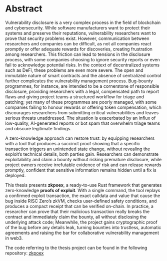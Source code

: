 # Abstract
Vulnerability disclosure is a very complex process in the field of blockchain and cybersecurity. While software manufacturers want to protect their systems and preserve their reputations, vulnerability researchers want to prove that security problems exist. However, communication between researchers and companies can be difficult, as not all companies react promptly or offer adequate rewards for discoveries, creating frustration among researchers. This friction can lead to tensions in the disclosure process, with some companies choosing to ignore security reports or even fail to acknowledge potential risks.
In the context of decentralized systems such as DeFi, these problems are even more severe. The open and immutable nature of smart contracts and the absence of centralized control further complicates the vulnerability management process. Bug-bounty programmes, for instance, are intended to be a cornerstone of responsible disclosure, providing researchers with a legal, compensated path to report flaws and giving project teams a structured workflow for triage and patching; yet many of these programmes are poorly managed, with some companies failing to honour rewards or offering token compensation, which discourages researchers from submitting critical vulnerabilities and leaves serious threats unaddressed. The situation is exacerbated by an influx of low-quality, AI-generated reports or bot spam that overwhelm triage teams and obscure legitimate findings.

A zero-knowledge approach can restore trust: by equipping researchers with a tool that produces a succinct proof showing that a specific transaction triggers an unintended state change, without revealing the exploit’s technical details, both parties gain. Researchers can demonstrate exploitability and claim a bounty without risking premature disclosure, while project owners receive irrefutable evidence of risk and can release rewards promptly, confident that sensitive information remains hidden until a fix is deployed.

This thesis presents **zkpoex**, a ready-to-use Rust framework that generates zero-knowledge **proofs of exploit**. With a single command, the tool replays a confirmed exploit transaction, the exact calldata and value that cause the bug inside RISC Zero’s zkVM, checks user-defined safety conditions, and produces a compact receipt that can be verified on-chain. In practice, a researcher can prove that their malicious transaction really breaks the contract and immediately claim the bounty, all without disclosing the underlying attack code; Meanwhile, the project gains cryptographic proof of the bug before any details leak, turning bounties into trustless, automatic agreements and raising the bar for collaborative vulnerability management in web3.

The code referring to the thesis project can be found in the following repository: [zkpoex](https://github.com/ziemen4/zkpoex)
